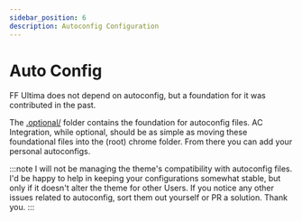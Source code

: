 ```yaml
---
sidebar_position: 6
description: Autoconfig Configuration
---
```


# Auto Config

FF Ultima does not depend on autoconfig, but a foundation for it was contributed in the past.

The [.optional/](https://github.com/soulhotel/FF-ULTIMA/tree/main/.optional) folder contains the foundation for autoconfig files. AC Integration, while optional, should be as simple as moving these foundational files into the (root) chrome folder. From there you can add your personal autoconfigs.

:::note
I will not be managing the theme's compatibility with autoconfig files. I'd be happy to help in keeping your configurations somewhat stable, but only if it doesn't alter the theme for other Users. If you notice any other issues related to autoconfig, sort them out yourself or PR a solution. Thank you.
:::